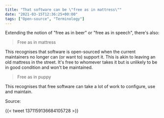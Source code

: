 ```yaml
---
title: "That software can be \"free as in mattress\""
date: "2021-03-15T12:36:25+00:00"
tags: ["Open-source", "Terminology"]
---
```


Extending the notion of "free as in beer" or "free as in speech", there's also:

> Free as in mattress

This recognises that software is open-sourced when the
current maintainers no longer can (or want to) support it. This is akin to
leaving an old mattress in the street. It's free to whomever takes it but is
unlikely to be in good condition and won't be maintained.

> Free as in puppy

This recognises that free software can take a lot of
work to configure, use and maintain.

Source:

{{< tweet 1371159136684105728 >}}
